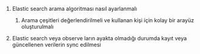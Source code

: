 1. Elastic search arama algoritması nasıl ayarlanmalı
   1. Arama çeşitleri değerlendirilmeli ve kullanan kişi için kolay bir arayüz oluşturulmalı

2. Elastic search veya observe ların ayakta olmadığı durumda kayıt veya güncellenen verilerin sync edilmesi
